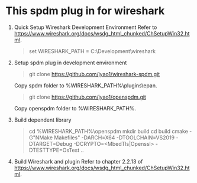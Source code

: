 # This spdm plug in for wireshark
1) Quick Setup Wireshark Development Environment
   Refer to https://www.wireshark.org/docs/wsdg_html_chunked/ChSetupWin32.html.
   
   > set WIRESHARK_PATH = C:\Development\wireshark
   
2) Setup spdm plug in development environment
   > git clone https://github.com/jyao1/wireshark-spdm.git
   
   Copy spdm folder to %WIRESHARK_PATH%\plugins\epan.
   
   > git clone https://github.com/jyao1/openspdm.git
   
   Copy openspdm folder to %WIRESHARK_PATH%.
   
3) Build dependent library
   > cd %WIRESHARK_PATH%\openspdm
   > mkdir build
   > cd build
   > cmake -G"NMake Makefiles" -DARCH=X64 -DTOOLCHAIN=VS2019 -DTARGET=Debug -DCRYPTO=<MbedTls|Openssl> -DTESTTYPE=OsTest ..
   
4) Build Wireshark and plugin
   Refer to chapter 2.2.13 of https://www.wireshark.org/docs/wsdg_html_chunked/ChSetupWin32.html.
   
   
   